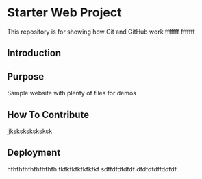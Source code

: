 # Starter Web Project

This repository is for showing how Git and GitHub work
fffffff
fffffff

## Introduction 

## Purpose

Sample website with plenty of files for demos

## How To Contribute 
jjksksksksksksk

## Deployment
hfhfhfhfhfhfhfhfh
fkfkfkfkfkfkfkf
sdffdfdfdfdf
dfdfdfdffddfdf